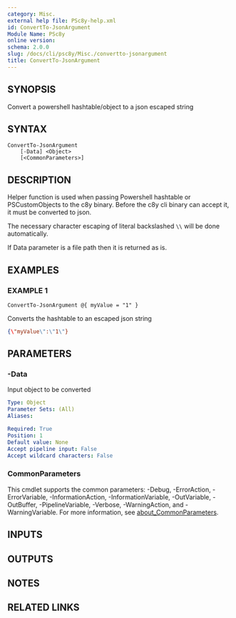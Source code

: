 ```yaml
---
category: Misc.
external help file: PSc8y-help.xml
id: ConvertTo-JsonArgument
Module Name: PSc8y
online version:
schema: 2.0.0
slug: /docs/cli/psc8y/Misc./convertto-jsonargument
title: ConvertTo-JsonArgument
---
```




## SYNOPSIS
Convert a powershell hashtable/object to a json escaped string

## SYNTAX

```
ConvertTo-JsonArgument
	[-Data] <Object>
	[<CommonParameters>]
```

## DESCRIPTION
Helper function is used when passing Powershell hashtable or PSCustomObjects to
the c8y binary.
Before the c8y cli binary can accept it, it must be converted to json.

The necessary character escaping of literal backslashed `\\` will be done automatically.

If Data parameter is a file path then it is returned as is.

## EXAMPLES

### EXAMPLE 1
```
ConvertTo-JsonArgument @{ myValue = "1" }
```

Converts the hashtable to an escaped json string

```json
{\"myValue\":\"1\"}
```

## PARAMETERS

### -Data
Input object to be converted

```yaml
Type: Object
Parameter Sets: (All)
Aliases:

Required: True
Position: 1
Default value: None
Accept pipeline input: False
Accept wildcard characters: False
```

### CommonParameters
This cmdlet supports the common parameters: -Debug, -ErrorAction, -ErrorVariable, -InformationAction, -InformationVariable, -OutVariable, -OutBuffer, -PipelineVariable, -Verbose, -WarningAction, and -WarningVariable. For more information, see [about_CommonParameters](http://go.microsoft.com/fwlink/?LinkID=113216).

## INPUTS

## OUTPUTS

## NOTES

## RELATED LINKS
